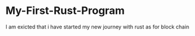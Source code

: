 # My-First-Rust-Program
I am exicted that i have started my new journey with rust as for block chain
